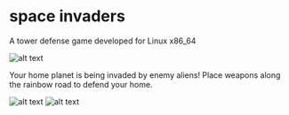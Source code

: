 # space invaders

A tower defense game developed for Linux x86_64

![alt text](https://github.com/stncal/space-invaders/blob/master/space_invaders.png)

Your home planet is being invaded by enemy aliens! Place weapons along the rainbow road to defend your home.

![alt text](https://github.com/stncal/space-invaders/blob/master/help_menu.png)
![alt text](https://github.com/stncal/space-invaders/blob/master/sample.png)
